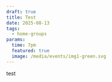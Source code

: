 ```yaml
---
draft: true
title: Test
date: 2025-08-13
tags:
  - home-groups
params:
  time: 7pm
  featured: true
  image: /media/events/img1-green.svg
---
```

test